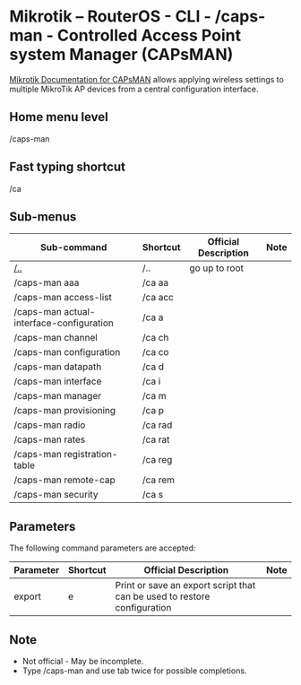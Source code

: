# Mikrotik – RouterOS - CLI - /caps-man - Controlled Access Point system Manager (CAPsMAN)

[Mikrotik Documentation for CAPsMAN](https://help.mikrotik.com/docs/display/ROS/CAPsMAN) allows applying wireless settings to multiple MikroTik AP devices from a central configuration interface.

## Home menu level
/caps-man
## Fast typing shortcut
/ca
## Sub-menus

| **Sub-command** | **Shortcut** | **Official Description** | **Note** |
|---|---|---|---|
| [/..](root-level.md) | /.. | go up to root |  |
|/caps-man aaa | /ca aa |  |  |  
|/caps-man access-list  | /ca acc |  |  
|/caps-man actual-interface-configuration  | /ca a |  |   
|/caps-man channel  | /ca ch |  |  
|/caps-man configuration  | /ca co |  |  
|/caps-man datapath  | /ca d |  |  
|/caps-man interface  | /ca i |  |  
|/caps-man manager  | /ca m |  |  
|/caps-man provisioning  | /ca p |  |  
|/caps-man radio  | /ca rad |  |  
|/caps-man rates  | /ca rat |  |  
|/caps-man registration-table  | /ca reg |  |   
|/caps-man remote-cap  | /ca rem |  |  
|/caps-man security  | /ca s |  |  

## Parameters

The following command parameters are accepted:

| **Parameter** | **Shortcut** | **Official Description** | **Note** |
|---|---|---|---|
| export | e | Print or save an export script that can be used to restore configuration |  |

## Note
- Not official - May be incomplete.
- Type /caps-man and use tab twice for possible completions.